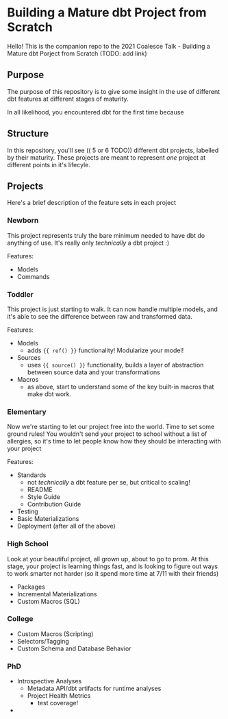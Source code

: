# Building a Mature dbt Project from Scratch

Hello! This is the companion repo to the 2021 Coalesce Talk - Building a Mature dbt Porject from Scratch
(TODO: add link)

## Purpose

The purpose of this repository is to give some insight in the use of different dbt features at different stages of maturity.

In all likelihood, you encountered dbt for the first time because 


## Structure

In this repository, you'll see (( 5 or 6 TODO)) different dbt projects, labelled by their maturity. These projects are meant to represent *one* project
at different points in it's lifecyle.

## Projects

Here's a brief description of the feature sets in each project 
### Newborn
This project represents truly the bare minimum needed to have dbt do anything of use. It's really only *technically* a dbt project :)

Features:
  - Models
  - Commands

### Toddler
This project is just starting to walk. It can now handle multiple models, and it's able to see the difference between raw and transformed data. 

Features:
  - Models
    - adds `{{ ref() }}` functionality! Modularize your model!
  - Sources
    - uses `{{ source() }}` functionality, builds a layer of abstraction between source data and your transformations
  - Macros
    - as above, start to understand some of the key built-in macros that make dbt work. 

### Elementary 
Now we're starting to let our project free into the world. Time to set some ground rules!
You wouldn't send your project to school without a list of allergies, so it's time to let people know how they should be interacting with your project

Features:
  - Standards
    - not *technically* a dbt feature per se, but critical to scaling!
    - README
    - Style Guide
    - Contribution Guide
  - Testing
  - Basic Materializations
  - Deployment (after all of the above)


### High School
Look at your beautiful project, all grown up, about to go to prom. At this stage, your project is learning things fast, and is looking to figure out ways to work smarter not harder 
(so it spend more time at 7/11 with their friends)

  - Packages
  - Incremental Materializations 
  - Custom Macros (SQL)

### College

  - Custom Macros (Scripting)
  - Selectors/Tagging
  - Custom Schema and Database Behavior
### PhD

  - Introspective Analyses
    - Metadata API/dbt artifacts for runtime analyses
    - Project Health Metrics
      - test coverage!
  - 
